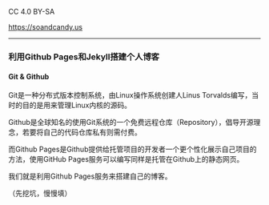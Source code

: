 CC 4.0 BY-SA

https://soandcandy.us

----

### 利用Github Pages和Jekyll搭建个人博客 ###

#### Git & Github ####

Git是一种分布式版本控制系统，由Linux操作系统创建人Linus Torvalds编写，当时的目的是用来管理Linux内核的源码。

Github是全球知名的使用Git系统的一个免费远程仓库（Repository），倡导开源理念，若要将自己的代码仓库私有则需付费。

而Github Pages是Github提供给托管项目的开发者一个更个性化展示自己项目的方法，使用GitHub Pages服务可以编写同样是托管在Github上的静态网页。

我们就是利用Github Pages服务来搭建自己的博客。

（先挖坑，慢慢填）

